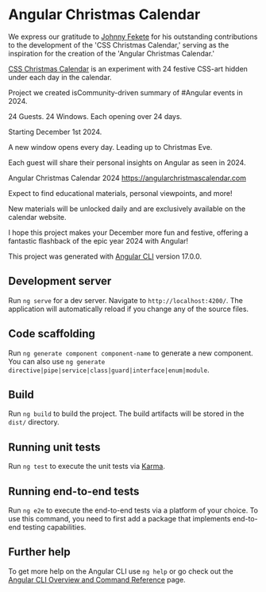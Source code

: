 # Angular Christmas Calendar

We express our gratitude to [Johnny Fekete](https://twitter.com/FullStackMaker) for his outstanding contributions to the development of the 'CSS Christmas Calendar,' serving as the inspiration for the creation of the 'Angular Christmas Calendar.'

[CSS Christmas Calendar](https://github.com/johnnyfekete/CSSChristmasCalendar) is an experiment with 24 festive CSS-art hidden under each day in the calendar.

Project we created isCommunity-driven summary
of #Angular events in 2024.

24 Guests.
24 Windows.
Each opening over 24 days.

Starting December 1st 2024.

A new window opens every day.
Leading up to Christmas Eve.

Each guest will share their personal insights on Angular as seen in 2024.

Angular Christmas Calendar 2024 https://angularchristmascalendar.com

Expect to find educational materials, personal viewpoints, and more!

New materials will be unlocked daily and are exclusively available on the calendar website.

I hope this project makes your December more fun and festive, offering a fantastic flashback of the epic year 2024 with Angular!

This project was generated with [Angular CLI](https://github.com/angular/angular-cli) version 17.0.0.

## Development server

Run `ng serve` for a dev server. Navigate to `http://localhost:4200/`. The application will automatically reload if you change any of the source files.

## Code scaffolding

Run `ng generate component component-name` to generate a new component. You can also use `ng generate directive|pipe|service|class|guard|interface|enum|module`.

## Build

Run `ng build` to build the project. The build artifacts will be stored in the `dist/` directory.

## Running unit tests

Run `ng test` to execute the unit tests via [Karma](https://karma-runner.github.io).

## Running end-to-end tests

Run `ng e2e` to execute the end-to-end tests via a platform of your choice. To use this command, you need to first add a package that implements end-to-end testing capabilities.

## Further help

To get more help on the Angular CLI use `ng help` or go check out the [Angular CLI Overview and Command Reference](https://angular.io/cli) page.
